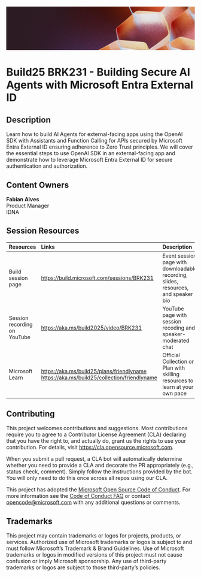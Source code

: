 <p align="center">
<img src="img/banner.jpg" alt="decorative banner" width="1200"/>
</p>

# Build25 BRK231 - Building Secure AI Agents with Microsoft Entra External ID

## Description

Learn how to build AI Agents for external-facing apps using the OpenAI SDK with Assistants and Function Calling for APIs secured by Microsoft Entra External ID ensuring adherence to Zero Trust principles. We will cover the essential steps to use OpenAI SDK in an external-facing app and demonstrate how to leverage Microsoft Entra External ID for secure authentication and authorization.

## Content Owners

**Fabian Alves**  
Product Manager  
IDNA

## Session Resources 

| Resources          | Links                             | Description        |
|:-------------------|:----------------------------------|:-------------------|
| Build session page | https://build.microsoft.com/sessions/BRK231 | Event session page with downloadable recording, slides, resources, and speaker bio |
| Session recording on YouTube | https://aka.ms/build2025/video/BRK231 | YouTube page with session recoding and speaker-moderated chat |
|Microsoft Learn|https://aka.ms/build25/plans/friendlyname<br>https://aka.ms/build25/collection/friendlyname|Official Collection or Plan with skilling resources to learn at your own pace|


## Contributing

This project welcomes contributions and suggestions.  Most contributions require you to agree to a
Contributor License Agreement (CLA) declaring that you have the right to, and actually do, grant us
the rights to use your contribution. For details, visit https://cla.opensource.microsoft.com.

When you submit a pull request, a CLA bot will automatically determine whether you need to provide
a CLA and decorate the PR appropriately (e.g., status check, comment). Simply follow the instructions
provided by the bot. You will only need to do this once across all repos using our CLA.

This project has adopted the [Microsoft Open Source Code of Conduct](https://opensource.microsoft.com/codeofconduct/).
For more information see the [Code of Conduct FAQ](https://opensource.microsoft.com/codeofconduct/faq/) or
contact [opencode@microsoft.com](mailto:opencode@microsoft.com) with any additional questions or comments.

## Trademarks 
This project may contain trademarks or logos for projects, products, or services. Authorized use of Microsoft trademarks or logos is subject to and must follow Microsoft’s Trademark & Brand Guidelines. Use of Microsoft trademarks or logos in modified versions of this project must not cause confusion or imply Microsoft sponsorship. Any use of third-party trademarks or logos are subject to those third-party’s policies.

